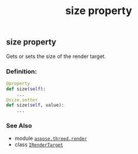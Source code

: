 ﻿---
title: size property
second_title: Aspose.3D for Python via .NET API References
description: 
type: docs
weight: 40
url: /python-net/aspose.threed.render/irendertarget/size/
is_root: false
---

## size property


Gets or sets the size of the render target.
### Definition:
```python
@property
def size(self):
    ...
@size.setter
def size(self, value):
    ...
```

### See Also
* module [`aspose.threed.render`](../../)
* class [`IRenderTarget`](/3d/python-net/aspose.threed.render/irendertarget)
